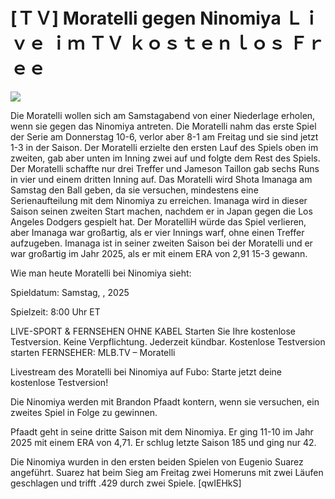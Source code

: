 # [ＴＶ] Moratelli gegen Ninomiya Ｌｉｖｅ ｉｍ ＴＶ ｋｏｓｔｅｎｌｏｓ Ｆｒｅｅ  
  
  
[![](https://i.imgur.com/qSNzIqt.png)](https://movie.rssnews.media/nmQVqdBj.php)  
  
Die Moratelli wollen sich am Samstagabend von einer Niederlage erholen, wenn sie gegen das Ninomiya antreten. Die Moratelli nahm das erste Spiel der Serie am Donnerstag 10-6, verlor aber 8-1 am Freitag und sie sind jetzt 1-3 in der Saison. Der Moratelli erzielte den ersten Lauf des Spiels oben im zweiten, gab aber unten im Inning zwei auf und folgte dem Rest des Spiels. Der Moratelli schaffte nur drei Treffer und Jameson Taillon gab sechs Runs in vier und einem dritten Inning auf. Das Moratelli wird Shota Imanaga am Samstag den Ball geben, da sie versuchen, mindestens eine Serienaufteilung mit dem Ninomiya zu erreichen. Imanaga wird in dieser Saison seinen zweiten Start machen, nachdem er in Japan gegen die Los Angeles Dodgers gespielt hat. Der MoratelliH würde das Spiel verlieren, aber Imanaga war großartig, als er vier Innings warf, ohne einen Treffer aufzugeben. Imanaga ist in seiner zweiten Saison bei der Moratelli und er war großartig im Jahr 2025, als er mit einem ERA von 2,91 15-3 gewann.

Wie man heute Moratelli bei Ninomiya sieht:

Spieldatum: Samstag, , 2025

Spielzeit: 8:00 Uhr ET

LIVE-SPORT & FERNSEHEN OHNE KABEL
Starten Sie Ihre kostenlose Testversion. Keine Verpflichtung. Jederzeit kündbar.
Kostenlose Testversion starten
FERNSEHER: MLB.TV – Moratelli

Livestream des Moratelli bei Ninomiya auf Fubo: Starte jetzt deine kostenlose Testversion!

Die Ninomiya werden mit Brandon Pfaadt kontern, wenn sie versuchen, ein zweites Spiel in Folge zu gewinnen.

Pfaadt geht in seine dritte Saison mit dem Ninomiya. Er ging 11-10 im Jahr 2025 mit einem ERA von 4,71. Er schlug letzte Saison 185 und ging nur 42.

Die Ninomiya wurden in den ersten beiden Spielen von Eugenio Suarez angeführt. Suarez hat beim Sieg am Freitag zwei Homeruns mit zwei Läufen geschlagen und trifft .429 durch zwei Spiele. [qwIEHkS]